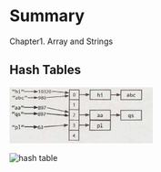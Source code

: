 # Summary

Chapter1. Array and Strings

## Hash Tables

<img src="../images/1_hash_table.png" alt="Girl in a jacket" style="width:50%;" />


![hash table](https://github.com/reika-fujimura/cracking-the-coding-interview/blob/develop/1_hash_table.png?raw=true)

